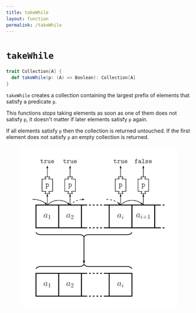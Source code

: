 ```yaml
---
title: takeWhile
layout: function
permalink: /takeWhile
---
```


# `takeWhile`

~~~ scala
trait Collection[A] {
  def takeWhile(p: (A) => Boolean): Collection[A]
}
~~~

`takeWhile` creates a collection containing the largest prefix of elements that
satisfy a predicate `p`.

This functions _stops_ taking elements as soon as one of them does not satisfy
`p`, it doesn't matter if later elements satisfy `p` again.

If all elements satisfy `p` then the collection is returned untouched. If the
first element does not satisfy `p` an empty collection is returned.

<figure class="diagram">
  <img src="images/takeWhile.svg" alt="takeWhile function">
  <!-- <figcaption class="diagram-desc"><code>takeWhile</code> applies the function -->
  <!-- <code>g</code> after apply the one it belongs to.</figcaption> -->
</figure>
